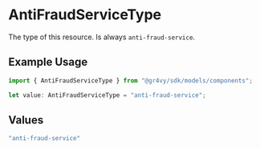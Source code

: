 # AntiFraudServiceType

The type of this resource. Is always `anti-fraud-service`.

## Example Usage

```typescript
import { AntiFraudServiceType } from "@gr4vy/sdk/models/components";

let value: AntiFraudServiceType = "anti-fraud-service";
```

## Values

```typescript
"anti-fraud-service"
```